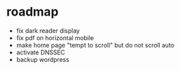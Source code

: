 # roadmap

- fix dark reader display
- fix pdf on horizontal mobile
- make home page "tempt to scroll" but do not scroll auto
- activate DNSSEC
- backup wordpress
